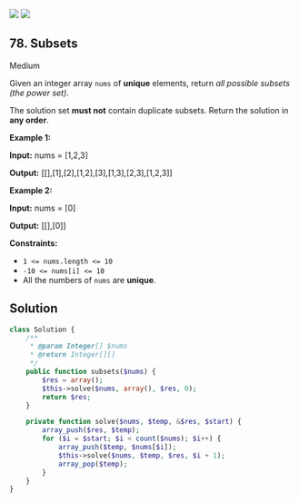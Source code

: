[![](https://img.shields.io/github/stars/LeetCode-in-Ruby/LeetCode-in-Ruby?label=Stars&style=flat-square)](https://github.com/LeetCode-in-Ruby/LeetCode-in-Ruby)
[![](https://img.shields.io/github/forks/LeetCode-in-Ruby/LeetCode-in-Ruby?label=Fork%20me%20on%20GitHub%20&style=flat-square)](https://github.com/LeetCode-in-Ruby/LeetCode-in-Ruby/fork)

## 78\. Subsets

Medium

Given an integer array `nums` of **unique** elements, return _all possible subsets (the power set)_.

The solution set **must not** contain duplicate subsets. Return the solution in **any order**.

**Example 1:**

**Input:** nums = [1,2,3]

**Output:** [[],[1],[2],[1,2],[3],[1,3],[2,3],[1,2,3]] 

**Example 2:**

**Input:** nums = [0]

**Output:** [[],[0]] 

**Constraints:**

*   `1 <= nums.length <= 10`
*   `-10 <= nums[i] <= 10`
*   All the numbers of `nums` are **unique**.

## Solution

```php
class Solution {
    /**
     * @param Integer[] $nums
     * @return Integer[][]
     */
    public function subsets($nums) {
        $res = array();
        $this->solve($nums, array(), $res, 0);
        return $res;
    }

    private function solve($nums, $temp, &$res, $start) {
        array_push($res, $temp);
        for ($i = $start; $i < count($nums); $i++) {
            array_push($temp, $nums[$i]);
            $this->solve($nums, $temp, $res, $i + 1);
            array_pop($temp);
        }
    }
}
```